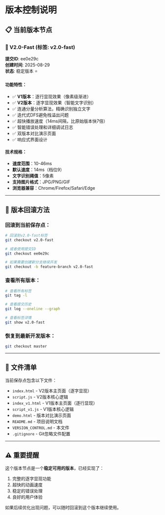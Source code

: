 # 版本控制说明

## 📋 当前版本节点

### 🚀 V2.0-Fast (标签: v2.0-fast)
**提交ID**: ee0e29c  
**创建时间**: 2025-08-29  
**状态**: 稳定版本 ⭐

#### 功能特性：
- ✅ **V1版本**：逐行显现效果（像素级渐进）
- ✅ **V2版本**：逐字显现效果（智能文字识别）
- ✅ 连通分量分析算法，精确识别独立文字
- ✅ 迭代式DFS避免栈溢出问题
- ✅ 超快播放速度（14ms间隔，比原始版本快7倍）
- ✅ 智能错误处理和详细调试日志
- ✅ 双版本对比演示页面
- ✅ 响应式界面设计

#### 技术规格：
- **速度范围**：10-46ms
- **默认速度**：14ms（档位9）
- **文字识别阈值**：5像素
- **支持图片格式**：JPG/PNG/GIF
- **浏览器兼容**：Chrome/Firefox/Safari/Edge

---

## 🔄 版本回滚方法

### 回滚到当前保存点：
```bash
# 回滚到v2.0-fast标签
git checkout v2.0-fast

# 或者使用提交ID
git checkout ee0e29c

# 如果需要创建新分支继续开发
git checkout -b feature-branch v2.0-fast
```

### 查看所有版本：
```bash
# 查看所有标签
git tag -l

# 查看提交历史
git log --oneline --graph

# 查看标签详情
git show v2.0-fast
```

### 恢复到最新开发版本：
```bash
git checkout master
```

---

## 📁 文件清单

当前保存点包含以下文件：
- `index.html` - V2版本主页面（逐字显现）
- `script.js` - V2版本核心逻辑
- `index_v1.html` - V1版本主页面（逐行显现）
- `script_v1.js` - V1版本核心逻辑
- `demo.html` - 版本对比演示页面
- `README.md` - 项目说明文档
- `VERSION_CONTROL.md` - 本文件
- `.gitignore` - Git忽略文件配置

---

## ⚠️ 重要提醒

这个版本节点是一个**稳定可用的版本**，已经实现了：
1. 完整的逐字显现功能
2. 超快的动画速度
3. 稳定的错误处理
4. 良好的用户体验

如果后续优化出现问题，可以随时回滚到这个版本继续使用。
